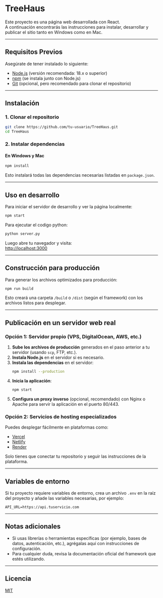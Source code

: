 # TreeHaus

Este proyecto es una página web desarrollada con React.  
A continuación encontrarás las instrucciones para instalar, desarrollar y publicar el sitio tanto en Windows como en Mac.

---

## Requisitos Previos

Asegúrate de tener instalado lo siguiente:

- [Node.js](https://nodejs.org/) (versión recomendada: 18.x o superior)
- [npm](https://www.npmjs.com/) (se instala junto con Node.js)
- [Git](https://git-scm.com/) (opcional, pero recomendado para clonar el repositorio)

---

## Instalación

### 1. Clonar el repositorio

```bash
git clone https://github.com/tu-usuario/TreeHaus.git
cd TreeHaus
```

### 2. Instalar dependencias

#### En Windows y Mac

```bash
npm install
```

Esto instalará todas las dependencias necesarias listadas en `package.json`.

---

## Uso en desarrollo

Para iniciar el servidor de desarrollo y ver la página localmente:

```bash
npm start
```

Para ejecutar el codigo python:

```bash
python server.py
```

Luego abre tu navegador y visita:  
[http://localhost:3000](http://localhost:3000)

---

## Construcción para producción

Para generar los archivos optimizados para producción:

```bash
npm run build
```

Esto creará una carpeta `/build` o `/dist` (según el framework) con los archivos listos para desplegar.

---

## Publicación en un servidor web real

### Opción 1: Servidor propio (VPS, DigitalOcean, AWS, etc.)

1. **Sube los archivos de producción** generados en el paso anterior a tu servidor (usando `scp`, FTP, etc.).
2. **Instala Node.js** en el servidor si es necesario.
3. **Instala las dependencias** en el servidor:
    ```bash
    npm install --production
    ```
4. **Inicia la aplicación**:
    ```bash
    npm start
    ```
5. **Configura un proxy inverso** (opcional, recomendado) con Nginx o Apache para servir la aplicación en el puerto 80/443.

### Opción 2: Servicios de hosting especializados

Puedes desplegar fácilmente en plataformas como:

- [Vercel](https://vercel.com/)
- [Netlify](https://www.netlify.com/)
- [Render](https://render.com/)

Solo tienes que conectar tu repositorio y seguir las instrucciones de la plataforma.

---

## Variables de entorno

Si tu proyecto requiere variables de entorno, crea un archivo `.env` en la raíz del proyecto y añade las variables necesarias, por ejemplo:

```
API_URL=https://api.tuservicio.com
```

---

## Notas adicionales

- Si usas librerías o herramientas específicas (por ejemplo, bases de datos, autenticación, etc.), agrégalas aquí con instrucciones de configuración.
- Para cualquier duda, revisa la documentación oficial del framework que estés utilizando.

---

## Licencia

[MIT](LICENSE)
